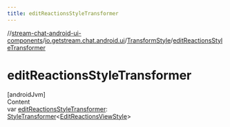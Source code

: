 ```yaml
---
title: editReactionsStyleTransformer
---
```

//[stream-chat-android-ui-components](../../../index.md)/[io.getstream.chat.android.ui](../index.md)/[TransformStyle](index.md)/[editReactionsStyleTransformer](editReactionsStyleTransformer.md)



# editReactionsStyleTransformer  
[androidJvm]  
Content  
var [editReactionsStyleTransformer](editReactionsStyleTransformer.md): [StyleTransformer](../StyleTransformer/index.md)&lt;[EditReactionsViewStyle](../../io.getstream.chat.android.ui.message.list.reactions.edit/EditReactionsViewStyle/index.md)&gt;  



